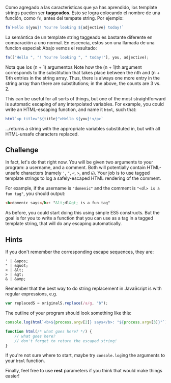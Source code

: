 Como agregado a las características que ya has aprendido, los template strings pueden ser **taggeados**. Esto se logra colocando el nombre de una función, como `fn`, antes del tempate string. Por ejemplo:

```js
fn`Hello ${you}! You're looking ${adjective} today!`
```

La semántica de un template string taggeado es bastante diferente en comparación a uno normal. En escencia, estos son una llamada de una funcion especial: Abajo vemos el resultado:

```js
fn(["Hello ", "! You're looking ", " today!"], you, adjective);
```

Nota que los (n + 1) argumentos 
Note how the (n + 1)th argument corresponds to the substitution that takes place between the nth and (n + 1)th entries in the string array. Thus, there is always one more entry in the string array than there are substitutions; in the above, the counts are 3 vs. 2.

This can be useful for all sorts of things, but one of the most straightforward is automatic escaping of any interpolated variables. For example, you could write an HTML-escaping function, and name it `html`, such that:

```js
html`<p title="${title}">Hello ${you}!</p>`
```

…returns a string with the appropriate variables substituted in, but with all HTML-unsafe characters replaced.

## Challenge

In fact, let's do that right now. You will be given two arguments to your program: a username, and a comment. Both will potentially contain HTML-unsafe characters (namely `'`, `"`, `<`, `>`, and `&`). Your job is to use tagged template strings to log a safely-escaped HTML rendering of the comment.

For example, if the username is `"domenic"` and the comment is `"<dl> is a fun tag"`, you should output:

```html
<b>domenic says</b>: "&lt;dl&gt; is a fun tag"
```

As before, you could start doing this using simple ES5 constructs. But the goal is for you to write a function that you can use as a tag in a tagged template string, that will do any escaping automatically.

## Hints

If you don't remember the corresponding escape sequences, they are:

```
' | &apos;
" | &quot;
< | &lt;
> | &gt;
& | &amp;
```

Remember that the best way to do string replacement in JavaScript is with regular expressions, e.g.

```js
var replacedS = originalS.replace(/a/g, "b");
```

The outline of your program should look something like this:

```js
console.log(html`<b>${process.argv[2]} says</b>: "${process.argv[3]}"`);

function html(/* what goes here? */) {
    // what goes here?
    // don't forget to return the escaped string!
}
```

If you're not sure where to start, maybe try `console.log`ing the arguments to your `html` function.

Finally, feel free to use **rest** parameters if you think that would make things easier!
